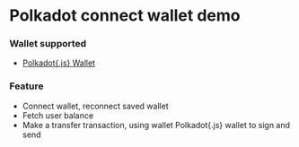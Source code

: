 # Polkadot connect wallet demo

### Wallet supported

* [Polkadot{.js} Wallet](https://chrome.google.com/webstore/detail/polkadot%7Bjs%7D-extension/mopnmbcafieddcagagdcbnhejhlodfdd)



### Feature

* Connect wallet, reconnect saved wallet
* Fetch user balance
* Make a transfer transaction, using wallet Polkadot{.js} wallet to sign and send



